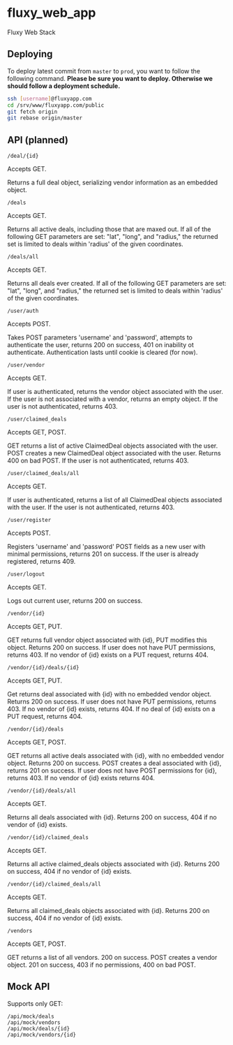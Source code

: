 fluxy_web_app
=============

Fluxy Web Stack 


Deploying
-----------
To deploy latest commit from ```master``` to ```prod```, you want to follow the following command. 
**Please be sure you want to deploy. Otherwise we should follow a deployment schedule.**
```sh
ssh [username]@fluxyapp.com
cd /srv/www/fluxyapp.com/public
git fetch origin
git rebase origin/master
```

API (planned)
-----------
```
/deal/{id}
```
Accepts GET.

Returns a full deal object, serializing vendor information as an embedded object.

```
/deals
```
Accepts GET.

Returns all active deals, including those that are maxed out.
If all of the following GET parameters are set: "lat", "long", and "radius," the returned set is limited to deals within 'radius' of the given coordinates.

```
/deals/all
```
Accepts GET.

Returns all deals ever created.
If all of the following GET parameters are set: "lat", "long", and "radius," the returned set is limited to deals within 'radius' of the given coordinates.

```
/user/auth
```
Accepts POST.

Takes POST parameters 'username' and 'password', attempts to authenticate the user, returns 200 on success, 401 on inability ot authenticate. Authentication lasts until cookie is cleared (for now).


```
/user/vendor
```
Accepts GET.

If user is authenticated, returns the vendor object associated with the user. If the user is not associated with a vendor, returns an empty object. If the user is not authenticated, returns 403.

```
/user/claimed_deals
```
Accepts GET, POST.

GET returns a list of active ClaimedDeal objects associated with the user. POST creates a new ClaimedDeal object associated with the user. Returns 400 on bad POST. If the user is not authenticated, returns 403.

```
/user/claimed_deals/all
```
Accepts GET.

If user is authenticated, returns a list of all ClaimedDeal objects associated with the user. If the user is not authenticated, returns 403.

```
/user/register
```
Accepts POST.

Registers 'username' and 'password' POST fields as a new user with minimal permissions, returns 201 on success. If the user is already registered, returns 409.

```
/user/logout
```
Accepts GET.

Logs out current user, returns 200 on success.

```
/vendor/{id}
```
Accepts GET, PUT.

GET returns full vendor object associated with {id}, PUT modifies this object. Returns 200 on success. If user does not have PUT permissions, returns 403. If no vendor of {id} exists on a PUT request, returns 404.

```
/vendor/{id}/deals/{id}
```
Accepts GET, PUT.

Get returns deal associated with {id} with no embedded vendor object. Returns 200 on success. If user does not have PUT permissions, returns 403. If no vendor of {id} exists, returns 404. If no deal of {id} exists on a PUT request, returns 404.

```
/vendor/{id}/deals
```
Accepts GET, POST.

GET returns all active deals associated with {id}, with no embedded vendor object. Returns 200 on success. POST creates a deal associated with {id}, returns 201 on success. If user does not have POST permissions for {id}, returns 403. If no vendor of {id} exists returns 404.

```
/vendor/{id}/deals/all
```
Accepts GET.

Returns all deals associated with {id}. Returns 200 on success, 404 if no vendor of {id} exists.

```
/vendor/{id}/claimed_deals
```
Accepts GET.

Returns all active claimed_deals objects associated with {id}. Returns 200 on success, 404 if no vendor of {id} exists.

```
/vendor/{id}/claimed_deals/all
```
Accepts GET.

Returns all claimed_deals objects associated with {id}. Returns 200 on success, 404 if no vendor of {id} exists.

```
/vendors
```
Accepts GET, POST.

GET returns a list of all vendors. 200 on success. POST creates a vendor object. 201 on success, 403 if no permissions, 400 on bad POST.


Mock API
-------------
Supports only GET:
```
/api/mock/deals
/api/mock/vendors
/api/mock/deals/{id}
/api/mock/vendors/{id}
```
